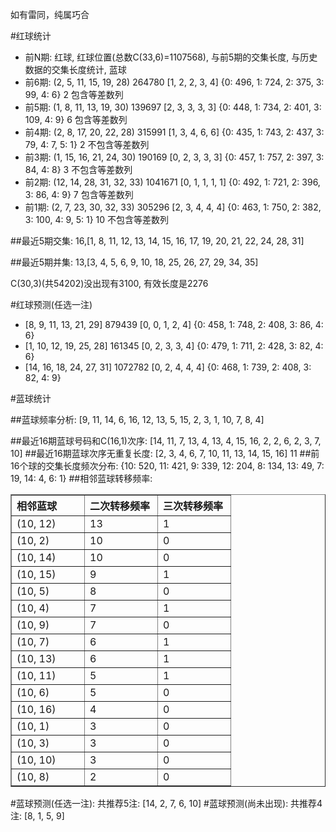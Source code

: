 <!-- 
.. title: 双色球2014114期(2014-10-02)数据分析报告
.. slug: slott-2014114-2014-10-02-report
.. date: 2014-10-03 08:00:00 UTC+08:00
.. tags: Lottery
.. link: 
.. description: 
.. type: text
-->

如有雷同，纯属巧合

<!-- TEASER_END-->

#红球统计

- 前N期: 红球, 红球位置(总数C(33,6)=1107568), 与前5期的交集长度, 与历史数据的交集长度统计, 蓝球
- 前6期: (2, 5, 11, 15, 19, 28) 264780 [1, 2, 2, 3, 4] {0: 496, 1: 724, 2: 375, 3: 99, 4: 6} 2 包含等差数列
- 前5期: (1, 8, 11, 13, 19, 30) 139697 [2, 3, 3, 3, 3] {0: 448, 1: 734, 2: 401, 3: 109, 4: 9} 6 包含等差数列
- 前4期: (2, 8, 17, 20, 22, 28) 315991 [1, 3, 4, 6, 6] {0: 435, 1: 743, 2: 437, 3: 79, 4: 7, 5: 1} 2 不包含等差数列
- 前3期: (1, 15, 16, 21, 24, 30) 190169 [0, 2, 3, 3, 3] {0: 457, 1: 757, 2: 397, 3: 84, 4: 8} 3 不包含等差数列
- 前2期: (12, 14, 28, 31, 32, 33) 1041671 [0, 1, 1, 1, 1] {0: 492, 1: 721, 2: 396, 3: 86, 4: 9} 7 包含等差数列
- 前1期: (2, 7, 23, 30, 32, 33) 305296 [2, 3, 4, 4, 4] {0: 463, 1: 750, 2: 382, 3: 100, 4: 9, 5: 1} 10 不包含等差数列

##最近5期交集:
16,[1, 8, 11, 12, 13, 14, 15, 16, 17, 19, 20, 21, 22, 24, 28, 31]

##最近5期并集:
13,[3, 4, 5, 6, 9, 10, 18, 25, 26, 27, 29, 34, 35]

C(30,3)(共54202)没出现有3100, 
有效长度是2276

#红球预测(任选一注)

- [8, 9, 11, 13, 21, 29] 879439 [0, 0, 1, 2, 4] {0: 458, 1: 748, 2: 408, 3: 86, 4: 6}
- [1, 10, 12, 19, 25, 28] 161345 [0, 2, 3, 3, 4] {0: 479, 1: 711, 2: 428, 3: 82, 4: 6}
- [14, 16, 18, 24, 27, 31] 1072782 [0, 2, 4, 4, 4] {0: 468, 1: 739, 2: 408, 3: 82, 4: 9}

#蓝球统计

##蓝球频率分析:
[9, 11, 14, 6, 16, 12, 13, 5, 15, 2, 3, 1, 10, 7, 8, 4]

##最近16期蓝球号码和C(16,1)次序:
[14, 11, 7, 13, 4, 13, 4, 15, 16, 2, 2, 6, 2, 3, 7, 10]
##最近16期蓝球次序无重复长度:
[2, 3, 4, 6, 7, 10, 11, 13, 14, 15, 16] 11
##前16个球的交集长度频次分布:
{10: 520, 11: 421, 9: 339, 12: 204, 8: 134, 13: 49, 7: 19, 14: 4, 6: 1}
##相邻蓝球转移频率:
<table border="1" class="table table-striped dataframe">
  <thead>
    <tr style="text-align: left;">
      <th style="min-width: 100px;">相邻蓝球</th>
      <th style="min-width: 100px;">二次转移频率</th>
      <th style="min-width: 100px;">三次转移频率</th>
    </tr>
  </thead>
  <tbody>
    <tr>
      <td> (10, 12)</td>
      <td> 13</td>
      <td> 1</td>
    </tr>
    <tr>
      <td>  (10, 2)</td>
      <td> 10</td>
      <td> 0</td>
    </tr>
    <tr>
      <td> (10, 14)</td>
      <td> 10</td>
      <td> 0</td>
    </tr>
    <tr>
      <td> (10, 15)</td>
      <td>  9</td>
      <td> 1</td>
    </tr>
    <tr>
      <td>  (10, 5)</td>
      <td>  8</td>
      <td> 0</td>
    </tr>
    <tr>
      <td>  (10, 4)</td>
      <td>  7</td>
      <td> 1</td>
    </tr>
    <tr>
      <td>  (10, 9)</td>
      <td>  7</td>
      <td> 0</td>
    </tr>
    <tr>
      <td>  (10, 7)</td>
      <td>  6</td>
      <td> 1</td>
    </tr>
    <tr>
      <td> (10, 13)</td>
      <td>  6</td>
      <td> 1</td>
    </tr>
    <tr>
      <td> (10, 11)</td>
      <td>  5</td>
      <td> 1</td>
    </tr>
    <tr>
      <td>  (10, 6)</td>
      <td>  5</td>
      <td> 0</td>
    </tr>
    <tr>
      <td> (10, 16)</td>
      <td>  4</td>
      <td> 0</td>
    </tr>
    <tr>
      <td>  (10, 1)</td>
      <td>  3</td>
      <td> 0</td>
    </tr>
    <tr>
      <td>  (10, 3)</td>
      <td>  3</td>
      <td> 0</td>
    </tr>
    <tr>
      <td> (10, 10)</td>
      <td>  3</td>
      <td> 0</td>
    </tr>
    <tr>
      <td>  (10, 8)</td>
      <td>  2</td>
      <td> 0</td>
    </tr>
  </tbody>
</table>
#蓝球预测(任选一注):
共推荐5注: [14, 2, 7, 6, 10]
#蓝球预测(尚未出现):
共推荐4注: [8, 1, 5, 9]

